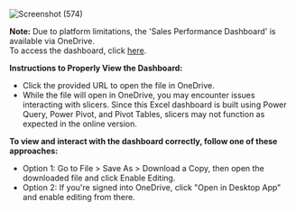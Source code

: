 ![Screenshot (574)](https://github.com/user-attachments/assets/cea7ce19-b810-4963-b4be-011be91cac30)


**Note:** Due to platform limitations, the 'Sales Performance Dashboard' is available via OneDrive.<br>
To access the dashboard, click [here](https://1drv.ms/x/s!AuEpb2KlMZkGkQ90IMFSZPtUGnEX?e=stk7KE).


**Instructions to Properly View the Dashboard:**
- Click the provided URL to open the file in OneDrive.
- While the file will open in OneDrive, you may encounter issues interacting with slicers. Since this Excel dashboard is built using Power Query, Power Pivot, and Pivot Tables, slicers may not function as expected in the online version.
 
**To view and interact with the dashboard correctly, follow one of these approaches:**
- Option 1: Go to File > Save As > Download a Copy, then open the downloaded file and click Enable Editing.
- Option 2: If you're signed into OneDrive, click "Open in Desktop App" and enable editing from there.
